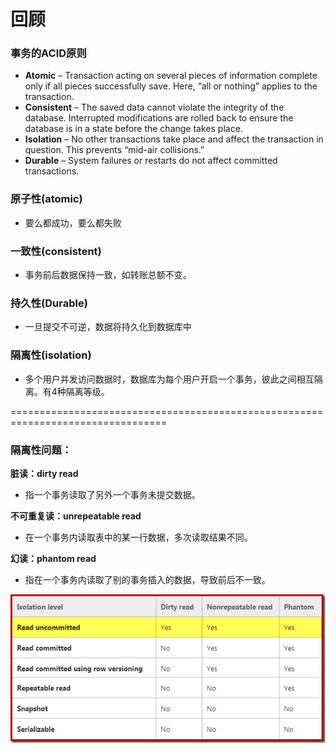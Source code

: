 # 回顾

### 事务的ACID原则

* **Atomic** – Transaction acting on several pieces of information complete only if all pieces successfully save.   Here, “all or nothing” applies to the transaction.
* **Consistent** – The saved data cannot violate the integrity of the database. Interrupted modifications are rolled back to ensure the database is in a state before the change takes place.
* **Isolation** – No other transactions take place and affect the transaction in question.   This prevents “mid-air collisions.”
* **Durable** – System failures or restarts do not affect committed transactions. 

### **原子性\(atomic\)**

* 要么都成功，要么都失败

### 一致性\(consistent\)

* 事务前后数据保持一致，如转账总额不变。

### 持久性\(Durable\)

* 一旦提交不可逆，数据将持久化到数据库中

### 隔离性\(isolation\)

* 多个用户并发访问数据时，数据库为每个用户开启一个事务，彼此之间相互隔离。有4种隔离等级。

=================================================================================

### 隔离性问题：

**脏读：dirty read**

* 指一个事务读取了另外一个事务未提交数据。

**不可重复读：unrepeatable read**

* 在一个事务内读取表中的某一行数据，多次读取结果不同。

**幻读：phantom read**

* 指在一个事务内读取了别的事务插入的数据，导致前后不一致。

![](../../.gitbook/assets/image%20%28133%29.png)

